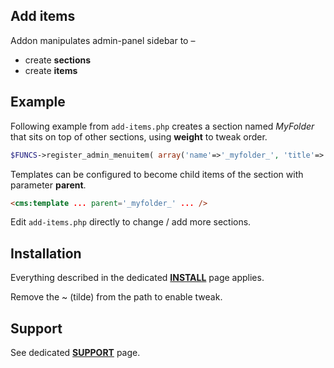 ## Add items

Addon manipulates admin-panel sidebar to &ndash;

* create __sections__
* create __items__

## Example

Following example from `add-items.php` creates a section named *MyFolder* that sits on top of other sections, using **weight** to tweak order.

```php
$FUNCS->register_admin_menuitem( array('name'=>'_myfolder_', 'title'=>'MyFolder', 'is_header'=>'1', 'weight'=>'-1')  );
```

Templates can be configured to become child items of the section with parameter **parent**.
```html
<cms:template ... parent='_myfolder_' ... />
```

Edit `add-items.php` directly to change / add more sections.

## Installation

Everything described in the dedicated [**INSTALL**](/INSTALL.md) page applies.

Remove the ~ (tilde) from the path to enable tweak.

## Support

See dedicated [**SUPPORT**](/SUPPORT.md) page.

